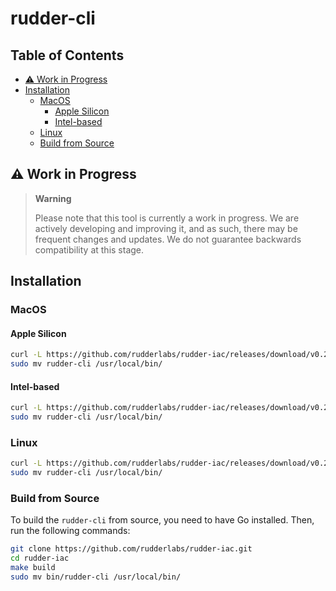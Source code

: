 # rudder-cli

## Table of Contents

- [⚠️ Work in Progress](#️-work-in-progress)
- [Installation](#installation)
  - [MacOS](#macos)
    - [Apple Silicon](#apple-silicon)
    - [Intel-based](#intel-based)
  - [Linux](#linux)
  - [Build from Source](#build-from-source)

## ⚠️ Work in Progress

> **Warning**
>
> Please note that this tool is currently a work in progress. We are actively developing and improving it, and as such, there may be frequent changes and updates. We do not guarantee backwards compatibility at this stage.

## Installation

### MacOS

#### Apple Silicon

```sh
curl -L https://github.com/rudderlabs/rudder-iac/releases/download/v0.2.0/rudder-cli_Darwin_arm64.tar.gz | tar -xz rudder-cli
sudo mv rudder-cli /usr/local/bin/
```

#### Intel-based

```sh
curl -L https://github.com/rudderlabs/rudder-iac/releases/download/v0.2.0/rudder-cli_Darwin_x86_64.tar.gz | tar -xz rudder-cli
sudo mv rudder-cli /usr/local/bin/
```

### Linux

```sh
curl -L https://github.com/rudderlabs/rudder-iac/releases/download/v0.2.0/rudder-cli_Linux_x86_64.tar.gz | tar -xz rudder-cli
sudo mv rudder-cli /usr/local/bin/
```

### Build from Source

To build the `rudder-cli` from source, you need to have Go installed. Then, run the following commands:

```sh
git clone https://github.com/rudderlabs/rudder-iac.git
cd rudder-iac
make build
sudo mv bin/rudder-cli /usr/local/bin/
```
